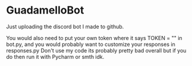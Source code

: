 # GuadamelloBot
Just uploading the discord bot I made to github.

You would also need to put your own token where it says TOKEN = "" in bot.py, and you would probably want to customize your responses in responses.py
Don't use my code its probably pretty bad overall but if you do then run it with Pycharm or smth idk.
